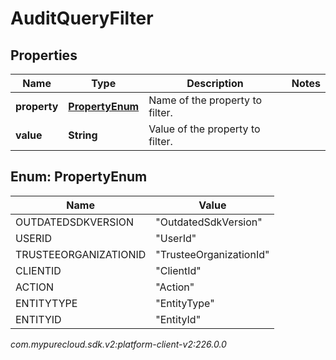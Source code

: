 # AuditQueryFilter


## Properties

| Name | Type | Description | Notes |
| ------------ | ------------- | ------------- | ------------- |
| **property** | [**PropertyEnum**](#Enum--PropertyEnum) | Name of the property to filter. |  |
| **value** | **String** | Value of the property to filter. |  |


## Enum: PropertyEnum

| Name | Value |
| ---- | ----- |
| OUTDATEDSDKVERSION | &quot;OutdatedSdkVersion&quot; | 
| USERID | &quot;UserId&quot; | 
| TRUSTEEORGANIZATIONID | &quot;TrusteeOrganizationId&quot; | 
| CLIENTID | &quot;ClientId&quot; | 
| ACTION | &quot;Action&quot; | 
| ENTITYTYPE | &quot;EntityType&quot; | 
| ENTITYID | &quot;EntityId&quot; | 




_com.mypurecloud.sdk.v2:platform-client-v2:226.0.0_
